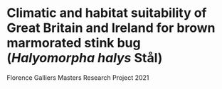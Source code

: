 # Climatic and habitat suitability of Great Britain and Ireland for brown marmorated stink bug (*Halyomorpha halys* Stål)

Florence Galliers
Masters Research Project 2021
